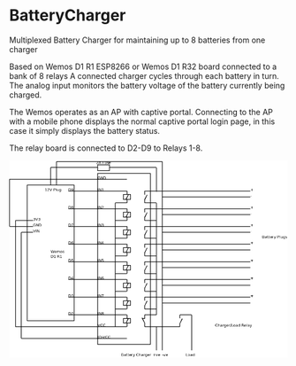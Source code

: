 # BatteryCharger
Multiplexed Battery Charger for maintaining up to 8 batteries from one charger

Based on Wemos D1 R1 ESP8266 or Wemos D1 R32 board connected to a bank of 8 relays A connected charger cycles through each battery in turn. The analog input monitors the battery voltage of the battery currently being charged.


The Wemos operates as an AP with captive portal. Connecting to the AP with a mobile phone displays the normal captive portal login page, in this case it simply displays the battery status.

The relay board is connected to D2-D9 to Relays 1-8.

![alt text](Wiring.png "Wiring Diagram")
